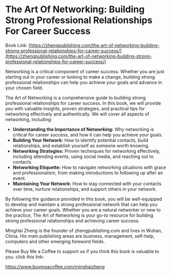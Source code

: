 # The Art Of Networking: Building Strong Professional Relationships For Career Success

Book Link: [https://zhengpublishing.com/the-art-of-networking-building-strong-professional-relationships-for-career-success/](https://zhengpublishing.com/the-art-of-networking-building-strong-professional-relationships-for-career-success/)

Networking is a critical component of career success. Whether you are just starting out in your career or looking to make a change, building strong professional relationships can help you achieve your goals and advance in your chosen field.

The Art of Networking is a comprehensive guide to building strong professional relationships for career success. In this book, we will provide you with valuable insights, proven strategies, and practical tips for networking effectively and authentically. We will cover all aspects of networking, including:

* **Understanding the Importance of Networking:** Why networking is critical for career success, and how it can help you achieve your goals.
* **Building Your Network:** How to identify potential contacts, build relationships, and establish yourself as someone worth knowing.
* **Networking Strategies:** Proven techniques for networking effectively, including attending events, using social media, and reaching out to contacts.
* **Networking Etiquette:** How to navigate networking situations with grace and professionalism, from making introductions to following up after an event.
* **Maintaining Your Network:** How to stay connected with your contacts over time, nurture relationships, and support others in your network.

By following the guidance provided in this book, you will be well-equipped to develop and maintain a strong professional network that can help you achieve your career goals. Whether you are a natural networker or new to the practice, The Art of Networking is your go-to resource for building strong professional relationships and achieving career success.

MingHai Zheng is the founder of zhengpublishing.com and lives in Wuhan, China. His main publishing areas are business, management, self-help, computers and other emerging foreword fields.

Please Buy Me a Coffee to support us if you think this book is valuable to you. click this link:

https://www.buymeacoffee.com/minghaizheng
